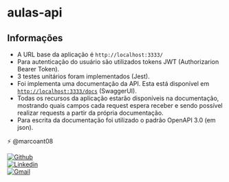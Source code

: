 # aulas-api

## Informações

- A URL base da aplicação é `http://localhost:3333/`
- Para autenticação do usuário são utilizados tokens JWT (Authorizarion Bearer Token).
- 3 testes unitários foram implementados (Jest).
- Foi implementa uma documentação da API. Esta está disponível em [`http://localhost:3333/docs`](http://localhost:3333/docs) (SwaggerUI).
- Todas os recursos da aplicação estarão disponíveis na documentação, mostrando quais campos cada request espera receber e sendo possível realizar requests a partir da própria documentação.
- Para escrita da documentação foi utilizado o padrão OpenAPI 3.0 (em json).

⚡ @marcoant08

[![Github](https://img.shields.io/badge/-Github-000?style=flat-square&logo=Github&logoColor=white&link=https://github.com/marcoant08)](https://github.com/marcoant08)  
[![Linkedin](https://img.shields.io/badge/-LinkedIn-blue?style=flat-square&logo=Linkedin&logoColor=white&link=https://www.linkedin.com/in/marcoant08/)](https://www.linkedin.com/in/marcoant08/)  
[![Gmail](https://img.shields.io/badge/-Gmail-c14438?style=flat-square&logo=Gmail&logoColor=white&link=mailto:marcoant008@gmail.com)](mailto:marcoant008@gmail.com)
